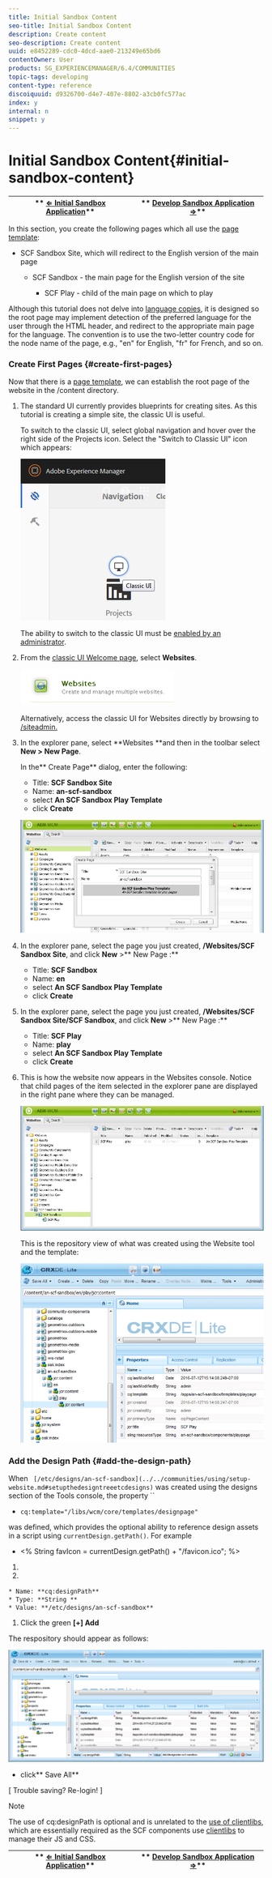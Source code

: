 ```yaml
---
title: Initial Sandbox Content
seo-title: Initial Sandbox Content
description: Create content
seo-description: Create content
uuid: e8452289-cdc0-4dcd-aae0-213249e65bd6
contentOwner: User
products: SG_EXPERIENCEMANAGER/6.4/COMMUNITIES
topic-tags: developing
content-type: reference
discoiquuid: d9326700-d4e7-407e-8802-a3cb0fc577ac
index: y
internal: n
snippet: y
---
```


# Initial Sandbox Content{#initial-sandbox-content}

| ** [⇐ Initial Sandbox Application](../../communities/using/initial-app.md)** |** [Develop Sandbox Application ⇒](../../communities/using/develop-app.md)** |
|---|---|

In this section, you create the following pages which all use the [page template](../../communities/using/initial-app.md#createthepagetemplate):

* SCF Sandbox Site, which will redirect to the English version of the main page

    * SCF Sandbox - the main page for the English version of the site

        * SCF Play - child of the main page on which to play

Although this tutorial does not delve into [language copies](../../sites/administering/using/tc-prep.md), it is designed so the root page may implement detection of the preferred language for the user through the HTML header, and redirect to the appropriate main page for the language. The convention is to use the two-letter country code for the node name of the page, e.g., "en" for English, "fr" for French, and so on.

### Create First Pages {#create-first-pages}

Now that there is a [page template](../../communities/using/initial-app.md#createthepagetemplate), we can establish the root page of the website in the /content directory.

1. The standard UI currently provides blueprints for creating sites. As this tutorial is creating a simple site, the classic UI is useful.

   To switch to the classic UI, select global navigation and hover over the right side of the Projects icon. Select the "Switch to Classic UI" icon which appears:

   ![](assets/chlimage_1-36.png)

   The ability to switch to the classic UI must be [enabled by an administrator](../../sites/administering/using/enable-classic-ui.md).

1. From the [classic UI Welcome page](http://localhost:4502/welcome.html), select **Websites**.

   ![](assets/chlimage_1-37.png)

   Alternatively, access the classic UI for Websites directly by browsing to [/siteadmin.](http://localhost:4502/siteadmin)

1. In the explorer pane, select **Websites **and then in the toolbar select **New &gt; New Page**.

   In the** Create Page** dialog, enter the following:

    * Title: **SCF Sandbox Site**
    * Name: **an-scf-sandbox**
    * select **An SCF Sandbox Play Template**
    * click **Create**

   ![](assets/chlimage_1-38.png)

1. In the explorer pane, select the page you just created, **/Websites/SCF Sandbox Site**, and click **New** &gt;** New Page :**

    * Title: **SCF Sandbox**
    * Name: **en**
    * select **An SCF Sandbox Play Template**
    * click **Create**

1. In the explorer pane, select the page you just created, **/Websites/SCF Sandbox Site/SCF Sandbox**, and click **New** &gt;** New Page :**

    * Title: **SCF Play**
    * Name: **play**
    * select **An SCF Sandbox Play Template**
    * click **Create**

1. This is how the website now appears in the Websites console. Notice that child pages of the item selected in the explorer pane are displayed in the right pane where they can be managed.

   ![](assets/chlimage_1-39.png)

   This is the repository view of what was created using the Website tool and the template:

   ![](assets/chlimage_1-40.png)

### Add the Design Path {#add-the-design-path}

When ` [/etc/designs/an-scf-sandbox](../../communities/using/setup-website.md#setupthedesigntreeetcdesigns)` was created using the designs section of the Tools console, the property ``

* `cq:template="/libs/wcm/core/templates/designpage"`

was defined, which provides the optional ability to reference design assets in a script using `currentDesign.getPath()`. For example

* &lt;% String favIcon = currentDesign.getPath() + "/favicon.ico"; %&gt;

1. 
1.

    * Name: **cq:designPath**
    * Type: **String **
    * Value: **/etc/designs/an-scf-sandbox**

1. Click the green **[+] Add**

The respository should appear as follows:  

![](assets/chlimage_1-41.png)

* click** Save All**

[ Trouble saving? Re-login! ]

>[!NOTE]
>
>The use of cq:designPath is optional and is unrelated to the [use of clientlibs](../../communities/using/develop-app.md#includeclientlibsintemplate), which are essentially required as the SCF components use [clientlibs](../../communities/using/client-customize.md#clientlibsforscf) to manage their JS and CSS.

| ** [⇐ Initial Sandbox Application](../../communities/using/initial-app.md)** |** [Develop Sandbox Application ⇒](../../communities/using/develop-app.md)** |
|---|---|

